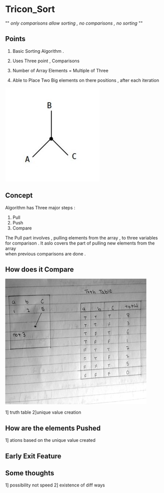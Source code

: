 # Tricon_Sort

"" <i> only comparisons allow sorting , no comparisons , no sorting </i>""

## Points

1) Basic Sorting Algorithm . 

2) Uses Three point , Comparisons

3) Number of Array Elements = Multiple of Three

4) Able to Place Two Big elements on there positions , after each iteration

<img src="ScreenShots/one.jpg" height="300" width="300">

## Concept

Algorithm has Three major steps :

1) Pull
2) Push
3) Compare

The Pull part involves , pulling elements from the array , to three variables </br>
for comparison . It aslo covers the part of pulling new elements from the array  </br>
when previous comparisons are done .


## How does it Compare

<img src="ScreenShots/Compare Truth Table.jpg" height="400" width="450">

1] truth table
2]unique value creation

## How are the elements Pushed

1] ations based on the unique value created

## Early Exit Feature


## Some thoughts

1] possibility not speed
2] existence of diff ways
